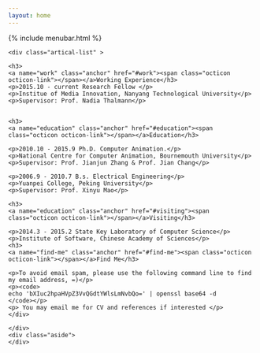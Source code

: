 ```yaml
---
layout: home
---
```

<div class="index-content aboutme">
    <div class="section">
        {% include menubar.html %}
	<div class="divider"></div>

	<div class="artical-list" >

	<h3>
	<a name="work" class="anchor" href="#work"><span class="octicon octicon-link"></span></a>Working Experience</h3>
	<p>2015.10 - current Research Fellow </p>
	<p>Institue of Media Innovation, Nanyang Technological University</p>
	<p>Supervisor: Prof. Nadia Thalmann</p>


	<h3>
	<a name="education" class="anchor" href="#education"><span class="octicon octicon-link"></span></a>Education</h3>

	<p>2010.10 - 2015.9 Ph.D. Computer Animation.</p>
	<p>National Centre for Computer Animation, Bournemouth University</p>
	<p>Supervisor: Prof. Jianjun Zhang & Prof. Jian Chang</p>

	<p>2006.9 - 2010.7 B.s. Electrical Engineering</p>
	<p>Yuanpei College, Peking University</p>
	<p>Supervisor: Prof. Xinyu Mao</p>

	<h3>
	<a name="education" class="anchor" href="#visiting"><span class="octicon octicon-link"></span></a>Visiting</h3>

	<p>2014.3 - 2015.2 State Key Laboratory of Computer Science</p>
	<p>Institute of Software, Chinese Academy of Sciences</p>
	<h3>
	<a name="find-me" class="anchor" href="#find-me"><span class="octicon octicon-link"></span></a>Find Me</h3>

	<p>To avoid email spam, please use the following command line to find my email address, =)</p>
	<p><code>
	echo 'bXIuc2hpaHVpZ3VvQGdtYWlsLmNvbQo=' | openssl base64 -d
	</code></p>
	<p> You may email me for CV and references if interested </p>
	</div>

    </div>
    <div class="aside">
    </div>
</div>

